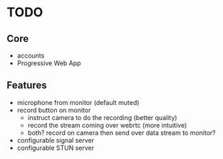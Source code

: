 # TODO
## Core
- accounts
- Progressive Web App

## Features
- microphone from monitor (default muted)
- record button on monitor
    - instruct camera to do the recording (better quality)
    - record the stream coming over webrtc (more intuitive)
    - both? record on camera then send over data stream to monitor?
- configurable signal server
- configurable STUN server